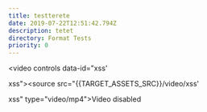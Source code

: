 ```yaml
---
title: testterete
date: 2019-07-22T12:51:42.794Z
description: tetet
directory: Format Tests
priority: 0
---
```

<video controls data-id="xss'<p onmouseover='alert("XSS2")'>xss"><source src="{{TARGET_ASSETS_SRC}}/video/xss'<p onmouseover='alert("XSS2")'>xss" type="video/mp4">Video disabled</video>
